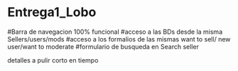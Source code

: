 # Entrega1_Lobo
#Barra de navegacion 100% funcional
#acceso a las BDs desde la misma Sellers/users/mods
#acceso a los formalios de las mismas want to sell/ new user/want to moderate
#formulario de busqueda en Search seller


detalles a pulir corto en tiempo
